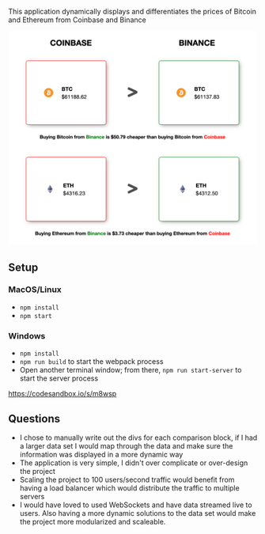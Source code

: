 This application dynamically displays and differentiates the prices of Bitcoin and Ethereum from Coinbase and Binance

![Alt text](public/app-shot.png?raw=true "coin-price-difference")

## Setup

### MacOS/Linux

- `npm install`
- `npm start`

### Windows

- `npm install`
- `npm run build` to start the webpack process
- Open another terminal window; from there, `npm run start-server` to start the server process

https://codesandbox.io/s/m8wsp

## Questions

- I chose to manually write out the divs for each comparison block, if I had a larger data set I would map through the data and make sure the information was displayed in a more dynamic way
- The application is very simple, I didn't over complicate or over-design the project
- Scaling the project to 100 users/second traffic would benefit from having a load balancer which would distribute the traffic to multiple servers
- I would have loved to used WebSockets and have data streamed live to users. Also having a more dynamic solutions to the data set would make the project more modularized and scaleable.
